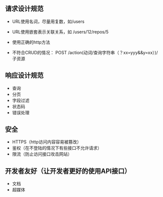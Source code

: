 ## 请求设计规范

+ URL使用名词，尽量用复数，如/users

+ URL使用嵌套表示关联关系，如 /users/12/repos/5

+ 使用正确的http方法

+ 不符合CRUD的情况： POST  /action(动词/查询字符串（？xx=yyy&&y=xx）)/子资源

   

## 响应设计规范

+ 查询
+ 分页
+ 字段过滤
+ 状态码
+ 错误处理 

## 安全

+ HTTPS（http访问内容容易被篡改）
+ 鉴权（在不登陆的情况下有些接口不允许请求）
+ 限流（防止访问接口攻击网站）

## 开发者友好（让开发者更好的使用API接口）

+ 文档
+ 超媒体